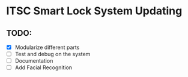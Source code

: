 # ITSC Smart Lock System Updating
## TODO:
- [x] Modularize different parts
- [ ] Test and debug on the system
- [ ] Documentation
- [ ] Add Facial Recognition
